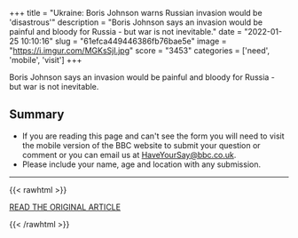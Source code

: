 +++
title = "Ukraine: Boris Johnson warns Russian invasion would be 'disastrous'"
description = "Boris Johnson says an invasion would be painful and bloody for Russia - but war is not inevitable."
date = "2022-01-25 10:10:16"
slug = "61efca449446386fb76bae5e"
image = "https://i.imgur.com/MGKsSjI.jpg"
score = "3453"
categories = ['need', 'mobile', 'visit']
+++

Boris Johnson says an invasion would be painful and bloody for Russia - but war is not inevitable.

## Summary

- If you are reading this page and can't see the form you will need to visit the mobile version of the BBC website to submit your question or comment or you can email us at HaveYourSay@bbc.co.uk.
- Please include your name, age and location with any submission.

---

{{< rawhtml >}}
  <p class="article-category">
    <a target="_blank" href="https://www.bbc.com/news/uk-60113271">READ THE ORIGINAL ARTICLE</a>
  </p>
{{< /rawhtml >}}
